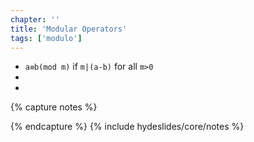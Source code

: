 ```yaml
---
chapter: ''
title: 'Modular Operators'
tags: ['modulo']
---
```


<ul>
  <li class="fragment"><div class="deflate"><code>a≡b(mod m)</code> if <code>m|(a-b)</code> for all <code>m>0</code></div></li>
  <li class="fragment"><div class="deflate"></div></li>
  <li class="fragment"><div class="deflate"></div></li>
</ul>

{% capture notes %}

{% endcapture %}
{% include hydeslides/core/notes %}
